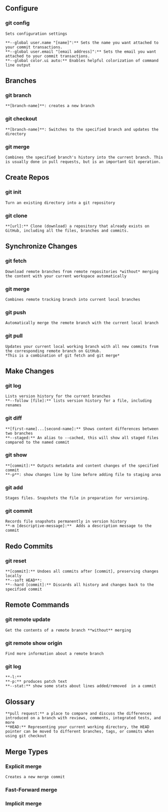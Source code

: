 ## Configure ##
### git config ###

	Sets configuration settings

	**--global user.name "[name]":** Sets the name you want attached to your commit transactions.
	**--global user.email "[email address]":** Sets the email you want attached to your commit transactions.
	**--global color.ui auto:** Enables helpful colorization of command line output


## Branches ##
### git branch ###
	**[branch-name]**: creates a new branch

### git checkout ###
	**[branch-name]**: Switches to the specified branch and updates the directory

### git merge ###
	Combines the specified branch's history into the current branch. This is usually done in pull requests, but is an important Git operation.


## Create Repos ##
### git init ###
	Turn an existing directory into a git repository

### git clone ###
	**[url]:** Clone (download) a repository that already exists on GitHub, including all the files, branches and commits.


## Synchronize Changes ##
### git fetch ###
	Download remote branches from remote repositories *without* merging the content with your current workspace	automatically

### git merge ###
	Combines remote tracking branch into current local branches

### git push ###
	Automatically merge the remote branch with the current local branch

### git pull ###
	Updates your current local working branch with all new commits from the corresponding remote branch on GitHub.
	*This is a combination of git fetch and git merge*


## Make Changes ##
### git log ###
	Lists version history for the current branches
	**--follow [file]:** lists version history for a file, including renames

### git diff ###
	**[first-name]...[second-name]:** Shows content differences between two branches
	**--staged:** An alias to --cached, this will show all staged files compared to the named commit

### git show ###
	**[commit]:** Outputs metadata and content changes of the specified commit
	**-p**: show changes line by line before adding file to staging area

### git add ###
	Stages files. Snapshots the file in preparation for versioning.

### git commit ###
	Records file snapshots permanently in version history
	**-m [descriptive-message]:**  Adds a description message to the commit


## Redo Commits ##
### git reset ###
	**[commit]:** Undoes all commits after [commit], preserving changes locally
	**--soft HEAD**:
	**--hard [commit]:** Discards all history and changes back to the specified commit


## Remote Commands ##
### git remote update ###
	Get the contents of a remote branch **without** merging

### git remote show origin ###
	Find more information about a remote branch

### git log ###
	**-l:**
	**-p:** produces patch text
	**--stat:** show some stats about lines added/removed  in a commit


## Glossary ##
	**pull request:** a place to compare and discuss the differences introduced on a branch with reviews, comments, integrated tests, and more
	**HEAD:** Representing your current working directory, the HEAD pointer can be moved to different branches, tags, or commits when using git checkout


## Merge Types ##
### Explicit merge ###
	Creates a new merge commit

### Fast-Forward merge ###


### Implicit merge ###
